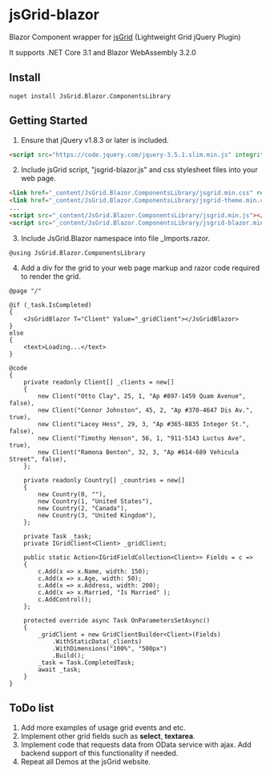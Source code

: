 # jsGrid-blazor
Blazor Component wrapper for [jsGrid](http://js-grid.com/getting-started/) (Lightweight Grid jQuery Plugin)

It supports .NET Core 3.1 and Blazor WebAssembly 3.2.0

## Install

```<language>
nuget install JsGrid.Blazor.ComponentsLibrary
```

## Getting Started

1. Ensure that jQuery v1.8.3 or later is included.

```html
<script src="https://code.jquery.com/jquery-3.5.1.slim.min.js" integrity="sha384-DfXdz2htPH0lsSSs5nCTpuj/zy4C+OGpamoFVy38MVBnE+IbbVYUew+OrCXaRkfj" crossorigin="anonymous"></script>
```

2. Include jsGrid script, "jsgrid-blazor.js" and css stylesheet files into your web page.

```html
<link href="_content/JsGrid.Blazor.ComponentsLibrary/jsgrid.min.css" rel="stylesheet" />
<link href="_content/JsGrid.Blazor.ComponentsLibrary/jsgrid-theme.min.css" rel="stylesheet" />
...
<script src="_content/JsGrid.Blazor.ComponentsLibrary/jsgrid.min.js"></script>
<script src="_content/JsGrid.Blazor.ComponentsLibrary/jsgrid-blazor.min.js"></script>
```

3. Include JsGrid.Blazor namespace into file _Imports.razor.

```razor
@using JsGrid.Blazor.ComponentsLibrary
```

4. Add a div for the grid to your web page markup and razor code required to render the grid.

```razor
@page "/"

@if (_task.IsCompleted)
{
    <JsGridBlazor T="Client" Value="_gridClient"></JsGridBlazor>
}
else
{
    <text>Loading...</text>
}

@code
{
    private readonly Client[] _clients = new[]
    {
        new Client("Otto Clay", 25, 1, "Ap #897-1459 Quam Avenue", false),
        new Client("Connor Johnston", 45, 2, "Ap #370-4647 Dis Av.", true),
        new Client("Lacey Hess", 29, 3, "Ap #365-8835 Integer St.", false),
        new Client("Timothy Henson", 56, 1, "911-5143 Luctus Ave", true),
        new Client("Ramona Benton", 32, 3, "Ap #614-689 Vehicula Street", false),
    };

    private readonly Country[] _countries = new[]
    {
        new Country(0, ""),
        new Country(1, "United States"),
        new Country(2, "Canada"),
        new Country(3, "United Kingdom"),
    };

    private Task _task;
    private IGridClient<Client> _gridClient;

    public static Action<IGridFieldCollection<Client>> Fields = c =>
    {
        c.Add(x => x.Name, width: 150);
        c.Add(x => x.Age, width: 50);
        c.Add(x => x.Address, width: 200);
        c.Add(x => x.Married, "Is Married" );
        c.AddControl();
    };

    protected override async Task OnParametersSetAsync()
    {
        _gridClient = new GridClientBuilder<Client>(Fields)
            .WithStaticData(_clients)
            .WithDimensions("100%", "500px")
            .Build();
        _task = Task.CompletedTask;
        await _task;
    }
}
```

## ToDo list

1. Add more examples of usage grid events and etc.
2. Implement other grid fields such as **select**, **textarea**.
3. Implement code that requests data from OData service with ajax. Add backend support of this functionality if needed.
4. Repeat all Demos at the jsGrid website. 
